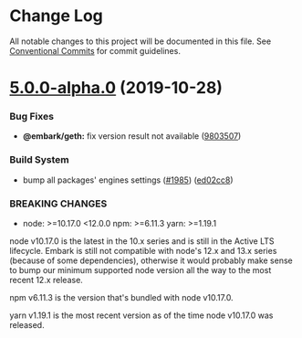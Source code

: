 # Change Log

All notable changes to this project will be documented in this file.
See [Conventional Commits](https://conventionalcommits.org) for commit guidelines.

# [5.0.0-alpha.0](https://github.com/embark-framework/embark/compare/v4.1.1...v5.0.0-alpha.0) (2019-10-28)


### Bug Fixes

* **@embark/geth:** fix version result not available ([9803507](https://github.com/embark-framework/embark/commit/9803507))


### Build System

* bump all packages' engines settings ([#1985](https://github.com/embark-framework/embark/issues/1985)) ([ed02cc8](https://github.com/embark-framework/embark/commit/ed02cc8))


### BREAKING CHANGES

* node: >=10.17.0 <12.0.0
npm: >=6.11.3
yarn: >=1.19.1

node v10.17.0 is the latest in the 10.x series and is still in the Active LTS
lifecycle. Embark is still not compatible with node's 12.x and 13.x
series (because of some dependencies), otherwise it would probably make sense
to bump our minimum supported node version all the way to the most recent 12.x
release.

npm v6.11.3 is the version that's bundled with node v10.17.0.

yarn v1.19.1 is the most recent version as of the time node v10.17.0 was
released.
